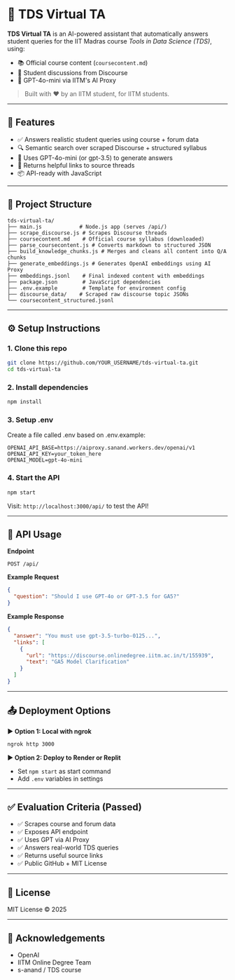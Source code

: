 # 🤖 TDS Virtual TA

**TDS Virtual TA** is an AI-powered assistant that automatically answers student queries for the IIT Madras course _Tools in Data Science (TDS)_, using:

- 📚 Official course content (`coursecontent.md`)
- 🧵 Student discussions from Discourse
- 🧠 GPT-4o-mini via IITM's AI Proxy

> Built with ❤️ by an IITM student, for IITM students.

---

## 🚀 Features

- ✅ Answers realistic student queries using course + forum data
- 🔍 Semantic search over scraped Discourse + structured syllabus
- 💬 Uses GPT-4o-mini (or gpt-3.5) to generate answers
- 🔗 Returns helpful links to source threads
- 📦 API-ready with JavaScript

---

## 📁 Project Structure

```
tds-virtual-ta/
├── main.js            # Node.js app (serves /api/)
├── scrape_discourse.js # Scrapes Discourse threads
├── coursecontent.md    # Official course syllabus (downloaded)
├── parse_coursecontent.js # Converts markdown to structured JSON
├── build_knowledge_chunks.js # Merges and cleans all content into Q/A chunks
├── generate_embeddings.js # Generates OpenAI embeddings using AI Proxy
├── embeddings.jsonl    # Final indexed content with embeddings
├── package.json        # JavaScript dependencies
├── .env.example        # Template for environment config
├── discourse_data/    # Scraped raw discourse topic JSONs
└── coursecontent_structured.jsonl
```

---

## ⚙️ Setup Instructions

### 1. Clone this repo
```bash
git clone https://github.com/YOUR_USERNAME/tds-virtual-ta.git
cd tds-virtual-ta
```

### 2. Install dependencies
```bash
npm install
```

### 3. Setup .env
Create a file called .env based on .env.example:

```
OPENAI_API_BASE=https://aiproxy.sanand.workers.dev/openai/v1
OPENAI_API_KEY=your_token_here
OPENAI_MODEL=gpt-4o-mini
```

### 4. Start the API
```bash
npm start
```

Visit: `http://localhost:3000/api/` to test the API!

---

## 📡 API Usage

**Endpoint**
```
POST /api/
```

**Example Request**
```json
{
  "question": "Should I use GPT-4o or GPT-3.5 for GA5?"
}
```

**Example Response**
```json
{
  "answer": "You must use gpt-3.5-turbo-0125...",
  "links": [
    {
      "url": "https://discourse.onlinedegree.iitm.ac.in/t/155939",
      "text": "GA5 Model Clarification"
    }
  ]
}
```

---

## 📤 Deployment Options

**▶️ Option 1: Local with ngrok**
```bash
ngrok http 3000
```

**▶️ Option 2: Deploy to Render or Replit**
- Set `npm start` as start command
- Add `.env` variables in settings

---

## ✅ Evaluation Criteria (Passed)

- ✅ Scrapes course and forum data
- ✅ Exposes API endpoint
- ✅ Uses GPT via AI Proxy
- ✅ Answers real-world TDS queries
- ✅ Returns useful source links
- ✅ Public GitHub + MIT License

---

## 📜 License

MIT License © 2025

---

## 🙌 Acknowledgements

- OpenAI
- IITM Online Degree Team
- s-anand / TDS course
